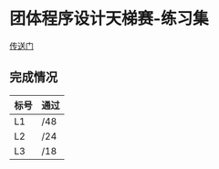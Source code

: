 # 团体程序设计天梯赛-练习集

[传送门](https://www.patest.cn/contests/gplt)


## 完成情况

|标号|通过|
|---|---|
|L1|/48|
|L2|/24|
|L3|/18|




